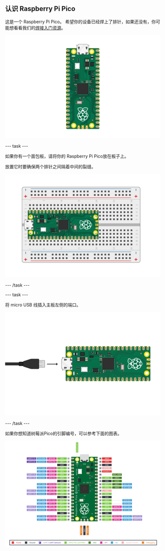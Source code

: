 ## 认识 Raspberry Pi Pico

这是一个 Raspberry Pi Pico。 希望你的设备已经焊上了排针，如果还没有，你可能想看看我们的[焊接入门资源](https://projects.raspberrypi.org/en/projects/getting-started-with-soldering)。

![Raspberry Pi Pico](images/Pico-Top-Headers.png)

\--- task ---

如果你有一个面包板，请将你的 Raspberry Pi Pico放在板子上。

放置它时要确保两个排针之间隔着中间的裂缝。

![放在面包板的 Pico](images/Pico-Top-Breadboard.png)

\--- /task ---

\--- task ---

将 micro USB 线插入主板左侧的端口。

![将 Micro USB 数据线插入 Pico](images/Pico-Top-Plug-v2.png)

\--- /task ---

如果你想知道树莓派Pico的引脚编号，可以参考下面的图表。

![Raspberry Pi Pico 的引脚](images/Pico-R3-Pinout.png)
